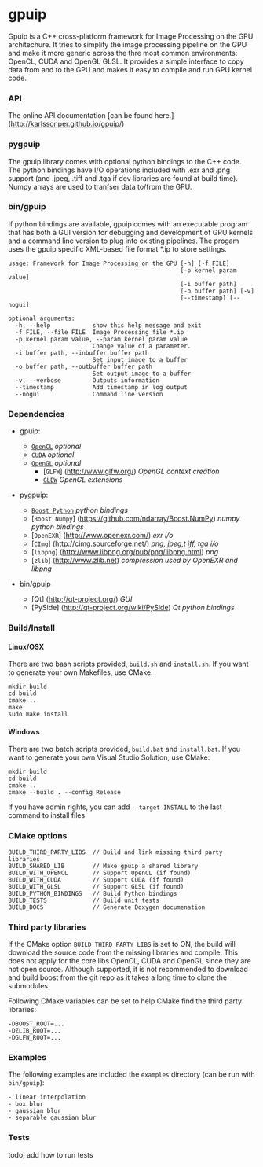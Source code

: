 gpuip
=====

Gpuip is a C++ cross-platform framework for Image Processing on the GPU architechure. It tries to simplify the image processing pipeline on the GPU and make it more generic across the thre most common environments: OpenCL, CUDA and OpenGL GLSL. It provides a simple interface to copy data from and to the GPU and makes it easy to compile and run GPU kernel code. 

### API
The online API documentation [can be found here.] (http://karlssonper.github.io/gpuip/)

### pygpuip
The gpuip library comes with optional python bindings to the C++ code. The python bindings have I/O operations included with .exr and .png support (and .jpeg, .tiff and .tga if dev libraries are found at build time). Numpy arrays are used to tranfser data to/from the GPU.

### bin/gpuip
If python bindings are available, gpuip comes with an executable program that has both a GUI version for debugging and development of GPU kernels and a command line version to plug into existing pipelines. The progam uses the gpuip specific XML-based file format *.ip to store settings.
```
usage: Framework for Image Processing on the GPU [-h] [-f FILE]
                                                 [-p kernel param value]
                                                 [-i buffer path]
                                                 [-o buffer path] [-v]
                                                 [--timestamp] [--nogui]

optional arguments:
  -h, --help            show this help message and exit
  -f FILE, --file FILE  Image Processing file *.ip
  -p kernel param value, --param kernel param value
                        Change value of a parameter.
  -i buffer path, --inbuffer buffer path
                        Set input image to a buffer
  -o buffer path, --outbuffer buffer path
                        Set output image to a buffer
  -v, --verbose         Outputs information
  --timestamp           Add timestamp in log output
  --nogui               Command line version

```

### Dependencies
* gpuip:
  * [`OpenCL`](https://www.khronos.org/opencl/) *optional*
  * [`CUDA`](https://developer.nvidia.com/cuda-zone) *optional*
  * [`OpenGL`](http://www.opengl.org/) *optional*
    * [`GLFW`] (http://www.glfw.org/) *OpenGL context creation*
    * [`GLEW`](http://glew.sourceforge.net/) *OpenGL extensions*

* pygpuip:
  * [`Boost Python`](http://www.boost.org/) *python bindings*
  * [`Boost Numpy`] (https://github.com/ndarray/Boost.NumPy) *numpy python bindings*
  * [`OpenEXR`] (http://www.openexr.com/) *exr i/o*
  * [`CImg`] (http://cimg.sourceforge.net/) *png, jpeg,t iff, tga i/o*
  * [`libpng`] (http://www.libpng.org/pub/png/libpng.html) *png*
  * [`zlib`] (http://www.zlib.net) *compression used by OpenEXR and libpng*
  
* bin/gpuip
  * [Qt] (http://qt-project.org/) *GUI*
  * [PySide] (http://qt-project.org/wiki/PySide) *Qt python bindings*
  

### Build/Install ###

#### Linux/OSX

There are two bash scripts provided, `build.sh` and `install.sh`. If you want to generate your own Makefiles, use CMake:
```
mkdir build
cd build
cmake ..
make
sudo make install
```

#### Windows
There are two batch scripts provided, `build.bat` and `install.bat`. If you want to generate your own Visual Studio Solution, use CMake:
```
mkdir build
cd build
cmake ..
cmake --build . --config Release
```

If you have admin rights, you can add `--target INSTALL` to the last command to install files


### CMake options

```
BUILD_THIRD_PARTY_LIBS  // Build and link missing third party libraries
BUILD_SHARED_LIB        // Make gpuip a shared library
BUILD_WITH_OPENCL       // Support OpenCL (if found)
BUILD_WITH_CUDA         // Support CUDA (if found)
BUILD_WITH_GLSL         // Support GLSL (if found)
BUILD_PYTHON_BINDINGS   // Build Python bindings
BUILD_TESTS             // Build unit tests
BUILD_DOCS              // Generate Doxygen documenation
```

### Third party libraries
If the CMake option `BUILD_THIRD_PARTY_LIBS` is set to ON, the build will download the source code from the missing libraries and compile. This does not apply for the core libs OpenCL, CUDA and OpenGL since they are not open source. Although supported, it is not recommended to download and build boost from the git repo as it takes a long time to clone the submodules.

Following CMake variables can be set to help CMake find the third party libraries:

```
-DBOOST_ROOT=...
-DZLIB_ROOT=...
-DGLFW_ROOT=...
```

### Examples ###
The following examples are included the `examples` directory (can be run with `bin/gpuip`):

```
- linear interpolation
- box blur
- gaussian blur
- separable gaussian blur
```

### Tests ###

todo, add how to run tests
